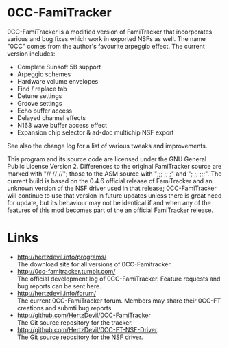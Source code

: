 # 0CC-FamiTracker

0CC-FamiTracker is a modified version of FamiTracker that incorporates various
and bug fixes which work in exported NSFs as well. The name "0CC" comes from the
author's favourite arpeggio effect. The current version includes:

 - Complete Sunsoft 5B support
 - Arpeggio schemes
 - Hardware volume envelopes
 - Find / replace tab
 - Detune settings
 - Groove settings
 - Echo buffer access
 - Delayed channel effects
 - N163 wave buffer access effect
 - Expansion chip selector & ad-doc multichip NSF export

See also the change log for a list of various tweaks and improvements.

This program and its source code are licensed under the GNU General Public License Version 2. Differences to the original FamiTracker source are marked with "// // //"; those to the ASM source with ";;; ;; ;" and "; ;; ;;;". The current build is based on the 0.4.6 official release of FamiTracker and an unknown version of the NSF driver used in that release; 0CC-FamiTracker will continue to use that version in future updates unless there is great need for update, but its behaviour may not be identical if and when any of the features of this mod becomes part of the an official FamiTracker release.

# Links

- http://hertzdevil.info/programs/<br>The download site for all versions of 0CC-Famitracker.
- http://0cc-famitracker.tumblr.com/<br>The official development log of 0CC-FamiTracker. Feature requests and bug reports can be sent here.
- http://hertzdevil.info/forum/<br>The current 0CC-FamiTracker forum. Members may share their 0CC-FT creations and submti bug reports.
- http://github.com/HertzDevil/0CC-FamiTracker<br>The Git source repository for the tracker.
- http://github.com/HertzDevil/0CC-FT-NSF-Driver<br>The Git source repository for the NSF driver.
